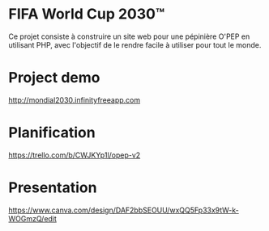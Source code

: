 # FIFA World Cup 2030™
  Ce projet consiste à construire un site web pour une pépinière O'PEP en utilisant PHP, avec l'objectif de le rendre facile à utiliser pour tout le monde.
    
# Project demo
  http://mondial2030.infinityfreeapp.com

# Planification
  https://trello.com/b/CWJKYp1l/opep-v2

# Presentation
  https://www.canva.com/design/DAF2bbSEOUU/wxQQ5Fp33x9tW-k-WOGmzQ/edit
